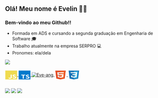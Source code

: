 ## Olá! Meu nome é Evelin 👋👋
   ### Bem-vindo ao meu Github!!

 - Formada em ADS e cursando a segunda graduação em Engenharia de Software 🎓
 - Trabalho atualmente na empresa SERPRO 💻 
 - Pronomes: ela/dela
 

 <div>
  <a href="https://github.com/Evelinzz">
  <img height="180em" src="https://github-readme-stats.vercel.app/api/top-langs/?username=evelinzz&layout=compact&langs_count=16&theme=dracula"/>
  
</div>
<div style="display: inline_block"><br>
  <img align="center" alt="Eve-Js" height="30" width="40" src="https://raw.githubusercontent.com/devicons/devicon/master/icons/javascript/javascript-plain.svg">
  <img align="center" alt="Eve-Ts" height="30" width="40" src="https://raw.githubusercontent.com/devicons/devicon/master/icons/typescript/typescript-plain.svg">
  <img align="center" alt="Eve-ang" height="30" width="40" src="https://cdn.jsdelivr.net/gh/devicons/devicon/icons/angularjs/angularjs-original.svg">
  <img align="center" alt="Eve-HTML" height="30" width="40" src="https://raw.githubusercontent.com/devicons/devicon/master/icons/html5/html5-original.svg">
  <img align="center" alt="Eve-CSS" height="30" width="40" src="https://raw.githubusercontent.com/devicons/devicon/master/icons/css3/css3-original.svg">
   
            
          
          

 
</div>
  
  ##
 
<div> 
  
  <a href="https://instagram.com/evelin_com_i" target="_blank"><img src="https://img.shields.io/badge/-Instagram-%23E4405F?style=for-the-badge&logo=instagram&logoColor=white" target="_blank"></a>
  <a href = "mailto:evelingleal1@gmail.com"><img src="https://img.shields.io/badge/-Gmail-%23333?style=for-the-badge&logo=gmail&logoColor=white" target="_blank"></a>
  <a href="https://www.linkedin.com/in/evelin-leal-3ba918181" target="_blank"><img src="https://img.shields.io/badge/-LinkedIn-%230077B5?style=for-the-badge&logo=linkedin&logoColor=white" target="_blank"></a> 
 
 
</div>

